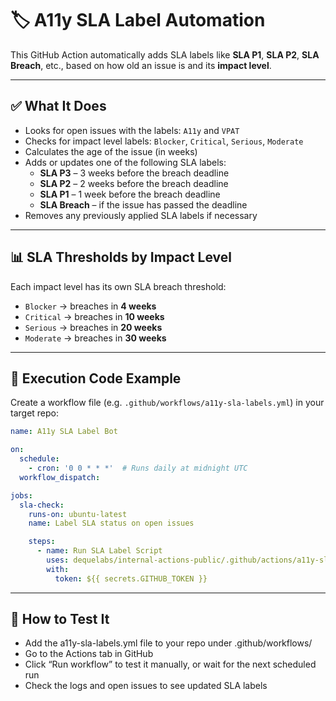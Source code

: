 # 🏷️ A11y SLA Label Automation

This GitHub Action automatically adds SLA labels like **SLA P1**, **SLA P2**, **SLA Breach**, etc., based on how old an issue is and its **impact level**.

---

## ✅ What It Does

- Looks for open issues with the labels: `A11y` and `VPAT`
- Checks for impact level labels: `Blocker`, `Critical`, `Serious`, `Moderate`
- Calculates the age of the issue (in weeks)
- Adds or updates one of the following SLA labels:
  - **SLA P3** – 3 weeks before the breach deadline
  - **SLA P2** – 2 weeks before the breach deadline
  - **SLA P1** – 1 week before the breach deadline
  - **SLA Breach** – if the issue has passed the deadline
- Removes any previously applied SLA labels if necessary

---

## 📊 SLA Thresholds by Impact Level

Each impact level has its own SLA breach threshold:

- `Blocker` → breaches in **4 weeks**
- `Critical` → breaches in **10 weeks**
- `Serious` → breaches in **20 weeks**
- `Moderate` → breaches in **30 weeks**

---

## 🚀 Execution Code Example

Create a workflow file (e.g. `.github/workflows/a11y-sla-labels.yml`) in your target repo:

```yaml
name: A11y SLA Label Bot

on:
  schedule:
    - cron: '0 0 * * *'  # Runs daily at midnight UTC
  workflow_dispatch:

jobs:
  sla-check:
    runs-on: ubuntu-latest
    name: Label SLA status on open issues

    steps:
      - name: Run SLA Label Script
        uses: dequelabs/internal-actions-public/.github/actions/a11y-sla-breach-labels@<commit-hash> # Replace <commit-hash> with the commit hash you want to use (typically the latest commit in the main branch)
        with:
          token: ${{ secrets.GITHUB_TOKEN }}
```
---

## 🧪 How to Test It
- Add the a11y-sla-labels.yml file to your repo under .github/workflows/
- Go to the Actions tab in GitHub
- Click “Run workflow” to test it manually, or wait for the next scheduled run
- Check the logs and open issues to see updated SLA labels